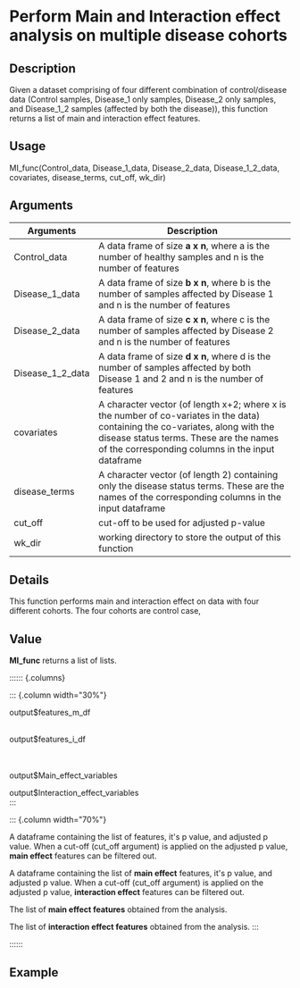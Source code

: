 

# Perform Main and Interaction effect analysis on multiple disease cohorts


## Description 

Given a dataset comprising of four different combination of control/disease data (Control samples, Disease_1 only samples, Disease_2 only samples, and Disease_1_2 samples (affected by both the disease)), this function returns a list of main and interaction effect features.

## Usage 

MI_func(Control_data, Disease_1_data, Disease_2_data, Disease_1_2_data, covariates, disease_terms, cut_off, wk_dir)

## Arguments
|Arguments|Description|
|---|---|
|Control_data|A data frame of size **a x n**, where a is the number of healthy samples and n is the number of features|
|Disease_1_data|A data frame of size **b x n**, where b is the number of samples affected by Disease 1 and n is the number of features|
|Disease_2_data|A data frame of size **c x n**, where c is the number of samples affected by Disease 2 and n is the number of features|
|Disease_1_2_data|A data frame of size **d x n**, where d is the number of samples affected by both Disease 1 and 2 and n is the number of features|
|covariates|A character vector (of length x+2; where x is the number of co-variates in the data) containing the co-variates, along with the disease status terms. These are the names of the corresponding columns in the input dataframe|
|disease_terms|A character vector (of length 2) containing only the disease status terms. These are the names of the corresponding columns in the input dataframe|
|cut_off|cut-off to be used for adjusted p-value|
|wk_dir|working directory to store the output of this function|
## Details

This function performs main and interaction effect on data with four different cohorts. The four cohorts are control case, 

## Value

**MI_func** returns a list of lists. 

:::::: {.columns}

::: {.column width="30%"}

output$features_m_df  
</br>

output$features_i_df
</br>
</br>
</br>



output$Main_effect_variables
</br>

output$Interaction_effect_variables
</br>
:::


::: {.column width="70%"}

A dataframe containing the list of features, it's p value, and adjusted p value. When a cut-off (cut_off argument) is applied on the adjusted p value, **main effect** features can be filtered out.


A dataframe containing the list of **main effect** features, it's p value, and adjusted p value. When a cut-off (cut_off argument) is applied on the adjusted p value, **interaction effect** features can be filtered out.


The list of **main effect features** obtained from the analysis.

The list of **interaction effect features** obtained from the analysis.
:::



::::::


## Example 



















